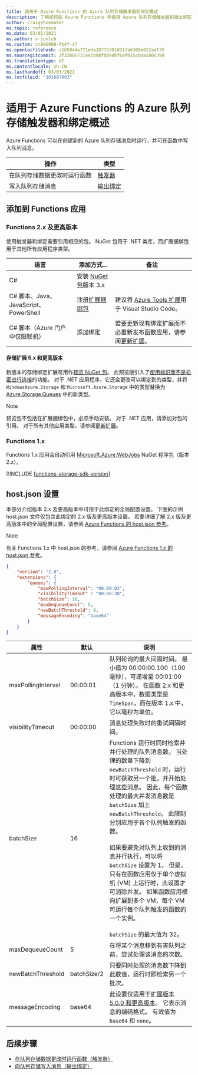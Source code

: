 ```yaml
---
title: 适用于 Azure Functions 的 Azure 队列存储触发器和绑定概述
description: 了解如何在 Azure Functions 中使用 Azure 队列存储触发器和输出绑定。
author: craigshoemaker
ms.topic: reference
ms.date: 03/01/2021
ms.author: v-junlch
ms.custom: cc996988-fb4f-47
ms.openlocfilehash: c1b5044e771eda187753910317a6389e022adf35
ms.sourcegitcommit: 3f32b8672146cb08fdd94bf6af015cb08c80c390
ms.translationtype: HT
ms.contentlocale: zh-CN
ms.lasthandoff: 03/03/2021
ms.locfileid: "101697003"
---
```

# <a name="azure-queue-storage-trigger-and-bindings-for-azure-functions-overview"></a>适用于 Azure Functions 的 Azure 队列存储触发器和绑定概述

Azure Functions 可以在创建新的 Azure 队列存储消息时运行，并可在函数中写入队列消息。

| 操作 | 类型 |
|---------|---------|
| 在队列存储数据更改时运行函数 | [触发器](./functions-bindings-storage-queue-trigger.md) |
| 写入队列存储消息 |[输出绑定](./functions-bindings-storage-queue-output.md) |

## <a name="add-to-your-functions-app"></a>添加到 Functions 应用

### <a name="functions-2x-and-higher"></a>Functions 2.x 及更高版本

使用触发器和绑定需要引用相应的包。 NuGet 包用于 .NET 类库，而扩展捆绑包用于其他所有应用程序类型。

| 语言                                        | 添加方式...                                   | 备注 
|-------------------------------------------------|---------------------------------------------|-------------|
| C#                                              | 安装 [NuGet 包]版本 3.x | |
| C# 脚本、Java、JavaScript、PowerShell | 注册[扩展捆绑包]          | 建议将 [Azure Tools 扩展](https://marketplace.visualstudio.com/items?itemName=ms-vscode.vscode-node-azure-pack)用于 Visual Studio Code。 |
| C# 脚本（Azure 门户中仅限联机）         | 添加绑定                            | 若要更新现有绑定扩展而不必重新发布函数应用，请参阅[更新扩展]。 |

#### <a name="storage-extension-5x-and-higher"></a>存储扩展 5.x 和更高版本

新版本的存储绑定扩展可用作[预览 NuGet 包](https://www.nuget.org/packages/Microsoft.Azure.WebJobs.Extensions.Storage/5.0.0-beta.2)。 此预览版引入了[使用标识而不是机密进行连接](./functions-reference.md#configure-an-identity-based-connection)的功能。 对于 .NET 应用程序，它还会更改可以绑定到的类型，并将 `WindowsAzure.Storage` 和 `Microsoft.Azure.Storage` 中的类型替换为 [Azure.Storage.Queues](https://docs.microsoft.com/dotnet/api/azure.storage.queues) 中的新类型。

> [!NOTE]
> 预览包不包括在扩展捆绑包中，必须手动安装。 对于 .NET 应用，请添加对包的引用。 对于所有其他应用类型，请参阅[更新扩展]。

[core tools]: ./functions-run-local.md
[扩展捆绑包]: ./functions-bindings-register.md#extension-bundles
[NuGet 包]: https://www.nuget.org/packages/Microsoft.Azure.WebJobs.Extensions.Storage
[更新扩展]: ./functions-bindings-register.md
[Azure Tools extension]: https://marketplace.visualstudio.com/items?itemName=ms-vscode.vscode-node-azure-pack

### <a name="functions-1x"></a>Functions 1.x

Functions 1.x 应用会自动引用 [Microsoft.Azure.WebJobs](https://www.nuget.org/packages/Microsoft.Azure.WebJobs) NuGet 程序包（版本 2.x）。

[!INCLUDE [functions-storage-sdk-version](../../includes/functions-storage-sdk-version.md)]

<a name="host-json"></a>  

## <a name="hostjson-settings"></a>host.json 设置

本部分介绍版本 2.x 及更高版本中可用于此绑定的全局配置设置。 下面的示例 host.json 文件仅包含此绑定的 2.x 版及更高版本设置。 若要详细了解 2.x 版及更高版本中的全局配置设置，请参阅 [Azure Functions 的 host.json 参考](functions-host-json.md)。

> [!NOTE]
> 有关 Functions 1.x 中 host.json 的参考，请参阅 [Azure Functions 1.x 的 host.json 参考](functions-host-json-v1.md)。

```json
{
    "version": "2.0",
    "extensions": {
        "queues": {
            "maxPollingInterval": "00:00:02",
            "visibilityTimeout" : "00:00:30",
            "batchSize": 16,
            "maxDequeueCount": 5,
            "newBatchThreshold": 8,
            "messageEncoding": "base64"
        }
    }
}
```

|属性  |默认 | 说明 |
|---------|---------|---------|
|maxPollingInterval|00:00:01|队列轮询的最大间隔时间。 最小值为 00:00:00.100（100 毫秒），可递增至 00:01:00（1 分钟）。  在函数 2.x 和更高版本中，数据类型是 `TimeSpan`，而在版本 1.x 中，它以毫秒为单位。|
|visibilityTimeout|00:00:00|消息处理失败时的重试间隔时间。 |
|batchSize|16|Functions 运行时同时检索并并行处理的队列消息数。 当处理的数量下降到 `newBatchThreshold` 时，运行时可获取另一个批，并开始处理这些消息。 因此，每个函数处理的最大并发消息数是 `batchSize` 加上 `newBatchThreshold`。 此限制分别应用于各个队列触发的函数。 <br><br>如果要避免对队列上收到的消息并行执行，可以将 `batchSize` 设置为 1。 但是，只有在函数应用仅于单个虚拟机 (VM) 上运行时，此设置才可消除并发。 如果函数应用横向扩展到多个 VM，每个 VM 可运行每个队列触发的函数的一个实例。<br><br>`batchSize` 的最大值为 32。 |
|maxDequeueCount|5|在将某个消息移到有害队列之前，尝试处理该消息的次数。|
|newBatchThreshold|batchSize/2|只要同时处理的消息数下降到此数值，运行时即检索另一个批次。|
|messageEncoding|base64| 此设置仅适用于[扩展版本 5.0.0 和更高版本](#storage-extension-5x-and-higher)。 它表示消息的编码格式。 有效值为 `base64` 和 `none`。|

## <a name="next-steps"></a>后续步骤

- [在队列存储数据更改时运行函数（触发器）](./functions-bindings-storage-queue-trigger.md)
- [向队列存储写入消息（输出绑定）](./functions-bindings-storage-queue-output.md)
